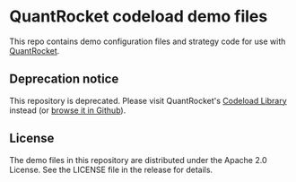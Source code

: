 # QuantRocket codeload demo files
This repo contains demo configuration files and strategy code for use with [QuantRocket](https://www.quantrocket.com). 

## Deprecation notice

This repository is deprecated. Please visit QuantRocket's [Codeload Library](https://www.quantrocket.com/code/) instead (or [browse it in Github](https://github.com/quantrocket-codeload)).

## License
The demo files in this repository are distributed under the Apache 2.0 License. See the LICENSE file in the release for details.
